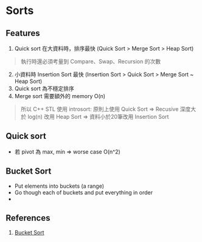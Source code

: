 # Sorts

## Features

1. Quick sort 在大資料時，排序最快 (Quick Sort > Merge Sort > Heap Sort)
> 執行時還必須考量到 Compare、Swap、Recursion 的次數
2. 小資料時 Insertion Sort 最快 (Insertion Sort > Quick Sort > Merge Sort ~ Heap Sort)
3. Quick sort 為不穩定排序
4. Merge sort 需要額外的 memory O(n)

> 所以 C++ STL 使用 introsort: 
> 原則上使用 Quick Sort => 
> Recusive 深度大於 log(n) 改用 Heap Sort =>
> 資料小於20筆改用 Insertion Sort

## Quick sort

- 若 pivot 為 max, min => worse case O(n^2)

## Bucket Sort

- Put elements into buckets (a range)
- Go though each of buckets and put everything in order
- 

## References

1. [Bucket Sort](https://youtu.be/ELrhrrCjDOA)
